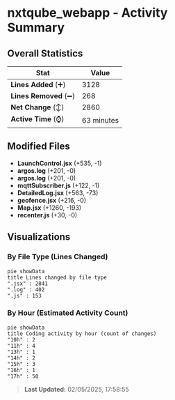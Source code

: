# nxtqube_webapp - Activity Summary 

## Overall Statistics

| Stat                   | Value                                                             |
| ---------------------- | ----------------------------------------------------------------- |
| **Lines Added** (➕)   | 3128                                          |
| **Lines Removed** (➖) | 268                                        |
| **Net Change** (↕)    | 2860                |
| **Active Time** (⌚)   | 63 minutes |


## Modified Files
- **LaunchControl.jsx** (+535, -1)
- **argos.log** (+201, -0)
- **argos.log** (+201, -0)
- **mqttSubscriber.js** (+122, -1)
- **DetailedLog.jsx** (+563, -73)
- **geofence.jsx** (+216, -0)
- **Map.jsx** (+1260, -193)
- **recenter.js** (+30, -0)

## Visualizations

### By File Type (Lines Changed)

```mermaid
pie showData
title Lines changed by file type
".jsx" : 2841
".log" : 402
".js" : 153
```

### By Hour (Estimated Activity Count)

```mermaid
pie showData
title Coding activity by hour (count of changes)
"10h" : 2
"11h" : 4
"13h" : 1
"14h" : 2
"15h" : 3
"16h" : 1
"17h" : 50
```


> **Last Updated:** 02/05/2025, 17:58:55